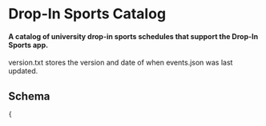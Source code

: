 # Drop-In Sports Catalog
#### A catalog of university drop-in sports schedules that support the Drop-In Sports app.

version.txt stores the version and date of when events.json was last updated.


## Schema
```ts
{
